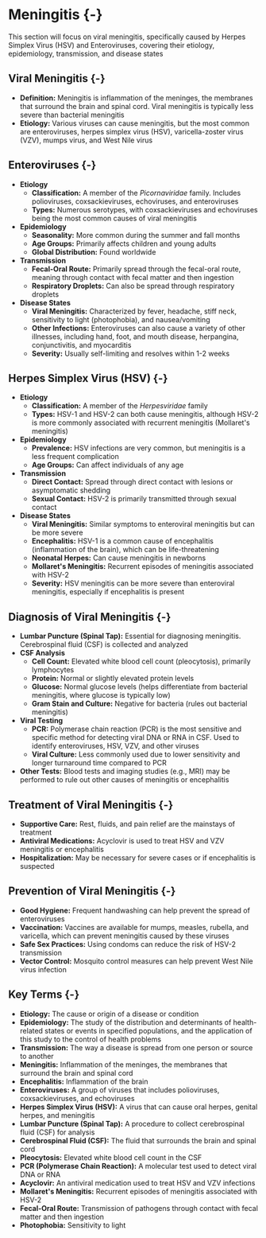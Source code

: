 # Meningitis {-}

This section will focus on viral meningitis, specifically caused by Herpes Simplex Virus (HSV) and Enteroviruses, covering their etiology, epidemiology, transmission, and disease states

## **Viral Meningitis** {-}

*   **Definition:** Meningitis is inflammation of the meninges, the membranes that surround the brain and spinal cord. Viral meningitis is typically less severe than bacterial meningitis
*   **Etiology:** Various viruses can cause meningitis, but the most common are enteroviruses, herpes simplex virus (HSV), varicella-zoster virus (VZV), mumps virus, and West Nile virus

## **Enteroviruses** {-}

*   **Etiology**
    *   **Classification:** A member of the *Picornaviridae* family. Includes polioviruses, coxsackieviruses, echoviruses, and enteroviruses
    *   **Types:** Numerous serotypes, with coxsackieviruses and echoviruses being the most common causes of viral meningitis
*   **Epidemiology**
    *   **Seasonality:** More common during the summer and fall months
    *   **Age Groups:** Primarily affects children and young adults
    *   **Global Distribution:** Found worldwide
*   **Transmission**
    *   **Fecal-Oral Route:** Primarily spread through the fecal-oral route, meaning through contact with fecal matter and then ingestion
    *   **Respiratory Droplets:** Can also be spread through respiratory droplets
*   **Disease States**
    *   **Viral Meningitis:** Characterized by fever, headache, stiff neck, sensitivity to light (photophobia), and nausea/vomiting
    *   **Other Infections:** Enteroviruses can also cause a variety of other illnesses, including hand, foot, and mouth disease, herpangina, conjunctivitis, and myocarditis
    *   **Severity:** Usually self-limiting and resolves within 1-2 weeks

## **Herpes Simplex Virus (HSV)** {-}

*   **Etiology**
    *   **Classification:** A member of the *Herpesviridae* family
    *   **Types:** HSV-1 and HSV-2 can both cause meningitis, although HSV-2 is more commonly associated with recurrent meningitis (Mollaret's meningitis)
*   **Epidemiology**
    *   **Prevalence:** HSV infections are very common, but meningitis is a less frequent complication
    *   **Age Groups:** Can affect individuals of any age
*   **Transmission**
    *   **Direct Contact:** Spread through direct contact with lesions or asymptomatic shedding
    *   **Sexual Contact:** HSV-2 is primarily transmitted through sexual contact
*   **Disease States**
    *   **Viral Meningitis:** Similar symptoms to enteroviral meningitis but can be more severe
    *   **Encephalitis:** HSV-1 is a common cause of encephalitis (inflammation of the brain), which can be life-threatening
    *   **Neonatal Herpes:** Can cause meningitis in newborns
    *   **Mollaret's Meningitis:** Recurrent episodes of meningitis associated with HSV-2
    *   **Severity:** HSV meningitis can be more severe than enteroviral meningitis, especially if encephalitis is present

## **Diagnosis of Viral Meningitis** {-}
*   **Lumbar Puncture (Spinal Tap):** Essential for diagnosing meningitis. Cerebrospinal fluid (CSF) is collected and analyzed
*   **CSF Analysis**
    *   **Cell Count:** Elevated white blood cell count (pleocytosis), primarily lymphocytes
    *   **Protein:** Normal or slightly elevated protein levels
    *   **Glucose:** Normal glucose levels (helps differentiate from bacterial meningitis, where glucose is typically low)
    *   **Gram Stain and Culture:** Negative for bacteria (rules out bacterial meningitis)
*   **Viral Testing**
    *   **PCR:** Polymerase chain reaction (PCR) is the most sensitive and specific method for detecting viral DNA or RNA in CSF. Used to identify enteroviruses, HSV, VZV, and other viruses
    *   **Viral Culture:** Less commonly used due to lower sensitivity and longer turnaround time compared to PCR
*   **Other Tests:** Blood tests and imaging studies (e.g., MRI) may be performed to rule out other causes of meningitis or encephalitis

## **Treatment of Viral Meningitis** {-}
*   **Supportive Care:** Rest, fluids, and pain relief are the mainstays of treatment
*   **Antiviral Medications:** Acyclovir is used to treat HSV and VZV meningitis or encephalitis
*   **Hospitalization:** May be necessary for severe cases or if encephalitis is suspected

## **Prevention of Viral Meningitis** {-}
*   **Good Hygiene:** Frequent handwashing can help prevent the spread of enteroviruses
*   **Vaccination:** Vaccines are available for mumps, measles, rubella, and varicella, which can prevent meningitis caused by these viruses
*   **Safe Sex Practices:** Using condoms can reduce the risk of HSV-2 transmission
*   **Vector Control:** Mosquito control measures can help prevent West Nile virus infection

## **Key Terms** {-}

*   **Etiology:** The cause or origin of a disease or condition
*   **Epidemiology:** The study of the distribution and determinants of health-related states or events in specified populations, and the application of this study to the control of health problems
*   **Transmission:** The way a disease is spread from one person or source to another
*   **Meningitis:** Inflammation of the meninges, the membranes that surround the brain and spinal cord
*   **Encephalitis:** Inflammation of the brain
*   **Enteroviruses:** A group of viruses that includes polioviruses, coxsackieviruses, and echoviruses
*   **Herpes Simplex Virus (HSV):** A virus that can cause oral herpes, genital herpes, and meningitis
*   **Lumbar Puncture (Spinal Tap):** A procedure to collect cerebrospinal fluid (CSF) for analysis
*   **Cerebrospinal Fluid (CSF):** The fluid that surrounds the brain and spinal cord
*   **Pleocytosis:** Elevated white blood cell count in the CSF
*   **PCR (Polymerase Chain Reaction):** A molecular test used to detect viral DNA or RNA
*   **Acyclovir:** An antiviral medication used to treat HSV and VZV infections
*   **Mollaret's Meningitis:** Recurrent episodes of meningitis associated with HSV-2
*   **Fecal-Oral Route:** Transmission of pathogens through contact with fecal matter and then ingestion
*   **Photophobia:** Sensitivity to light
